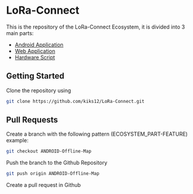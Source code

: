 # LoRa-Connect

This is the repository of the LoRa-Connect Ecosystem, it is divided into 3 main parts:

- [Android Application](https://github.com/kiks12/LoRa-Connect/tree/main/android)
- [Web Application](https://github.com/kiks12/LoRa-Connect/tree/main/client)
- [Hardware Script](https://github.com/kiks12/LoRa-Connect/tree/main/arduino)

## Getting Started

Clone the repository using

```bash
git clone https://github.com/kiks12/LoRa-Connect.git
```

## Pull Requests

Create a branch with the following pattern (ECOSYSTEM_PART-FEATURE)
example:

```bash
git checkout ANDROID-Offline-Map
```

Push the branch to the Github Repository

```bash
git push origin ANDROID-Offline-Map
```

Create a pull request in Github

